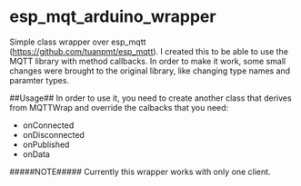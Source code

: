 # esp_mqt_arduino_wrapper

Simple class wrapper over esp_mqtt (https://github.com/tuanpmt/esp_mqtt). I created this to be able to use the MQTT library with method callbacks.
In order to make it work, some small changes were brought to the original library, like changing type names and paramter types.

##Usage##
In order to use it, you need to create another class that derives from MQTTWrap and override the calbacks that you need:
- onConnected
- onDisconnected
- onPublished
- onData

#####NOTE#####
Currently this wrapper works with only one client.
